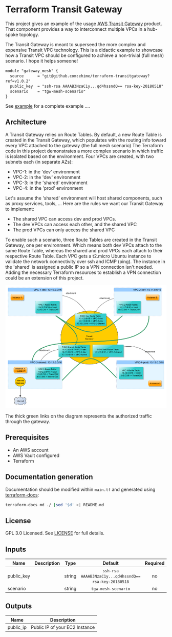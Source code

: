 # Terraform Transit Gateway

This project gives an example of the usage [AWS Transit Gateway](https://aws.amazon.com/transit-gateway/) product. That component provides a way to interconnect multiple VPCs in a hub-spoke topology.

The Transit Gateway is meant to superseed the more complex and expensive Transit VPC technology. This is a didactic example to showcase how a Transit VPC should be configured to achieve a non-trivial (full mesh) scenario. I hope it helps someone!

```hcl
module "gateway_mesh" {
  source      = "git@github.com:ehime/terraform-transitgateway?ref=v1.0.2"
  public_key  = "ssh-rsa AAAAB3NzaC1y...qd4hssndQ== rsa-key-20180518"
  scenario    = "tgw-mesh-scenario"
}
```

See [example](example) for a complete example ....


## Architecture
A Transit Gateway relies on Route Tables. By default, a new Route Table is created in the Transit Gateway, which populates with the routing info toward every VPC attached to the gateway (the full mesh scenario)
The Terraform code in this project demonstrates a more complex scenario in which traffic is isolated based on the environment. Four VPCs are created, with two subnets each (in separate AZs):
- VPC-1: in the 'dev' environment
- VPC-2: in the 'dev' environment
- VPC-3: in the 'shared' environment
- VPC-4: in the 'prod' environment

Let's assume the 'shared' environment will host shared components, such as proxy services, tools, ... Here are the rules we want our Transit Gateway to implement:
- The shared VPC can access dev and prod VPCs.
- The dev VPCs can access each other, and the shared VPC
- The prod VPCs can only access the shared VPC

To enable such a scenario, three Route Tables are created in the Transit Gateway, one per environment. Which means both dev VPCs attach to the same Route Table, whereas the shared and prod VPCs each attach to their respective Route Table. Each VPC gets a t2.micro Ubuntu instance to validate the network connectivity over ssh and ICMP (ping). The instance in the 'shared' is assigned a public IP so a VPN connection isn't needed. Adding the necessary Terraform resources to establish a VPN connection could be an extension of this project.

![transit-gateway-architecture](assets/transit-gateway.png "Transit Gateway Architecture")

The thick green links on the diagram represents the authorized traffic through the gateway.


## Prerequisites
- An AWS account
- AWS Vault configured
- Terraform


## Documentation generation
Documentation should be modified within `main.tf` and generated using [terraform-docs](https://github.com/segmentio/terraform-docs):

```bash
terraform-docs md ./ |sed '$d' >| README.md
```

## License
GPL 3.0 Licensed. See [LICENSE](https://github.com/ehime/terraform-transitgateway/tree/master/LICENSE) for full details.


## Inputs

| Name | Description | Type | Default | Required |
|------|-------------|:----:|:-----:|:-----:|
| public_key |  | string | `ssh-rsa AAAAB3NzaC1y...qd4hssndQ== rsa-key-20180518` | no |
| scenario |  | string | `tgw-mesh-scenario` | no |

## Outputs

| Name | Description |
|------|-------------|
| public_ip | Public IP of your EC2 Instance |
